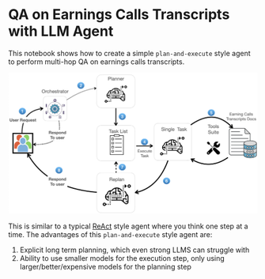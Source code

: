 # QA on Earnings Calls Transcripts with LLM Agent

This notebook shows how to create a simple `plan-and-execute` style agent to perform multi-hop QA on earnings calls transcripts.


![Logo](notebooks/images/plan_orchestrator1.png)

This is similar to a typical [ReAct](https://arxiv.org/abs/2210.03629) style agent where you think one step at a time. The advantages of this `plan-and-execute`
style agent are:


1. Explicit long term planning, which even strong LLMS can struggle with
2. Ability to use smaller models for the execution step, only using larger/better/expensive models for the planning step